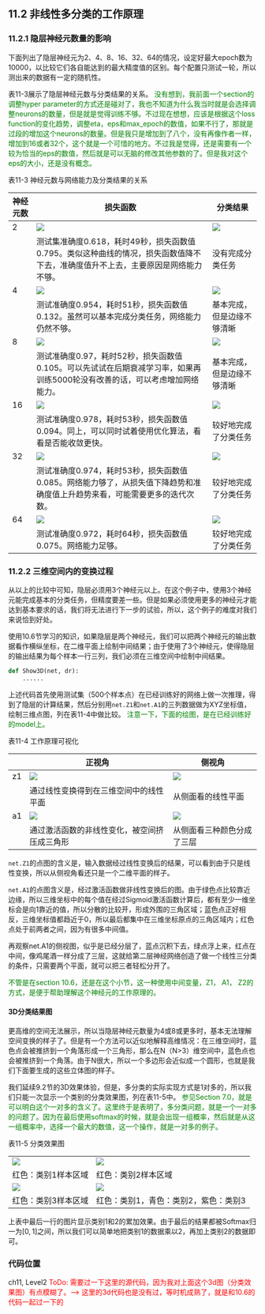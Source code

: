 <!--Copyright © Microsoft Corporation. All rights reserved.
  适用于[License](https://github.com/Microsoft/ai-edu/blob/master/LICENSE.md)版权许可-->

## 11.2 非线性多分类的工作原理

### 11.2.1 隐层神经元数量的影响

下面列出了隐层神经元为2、4、8、16、32、64的情况，设定好最大epoch数为10000，以比较它们各自能达到的最大精度值的区别。每个配置只测试一轮，所以测出来的数据有一定的随机性。

表11-3展示了隐层神经元数与分类结果的关系。<font color=green> 没有想到，我前面一个section的调整hyper parameter的方式还是碰对了，我也不知道为什么我当时就是会选择调整neurons的数量，但是就是觉得训练不够。不过现在想想，应该是根据这个loss function的变化趋势，调整eta，eps和max_epoch的数值，如果不行了，那就是过段的增加这个neurons的数量。但是我只是增加到了八个，没有再像作者一样，增加到16或者32个，这个就是一个可惜的地方。不过我是觉得，还是需要有一个较为恰当的eps的数值，然后就是可以无脑的修改其他参数的了。但是我对这个eps的大小，还是没有概念。 </font>

表11-3 神经元数与网络能力及分类结果的关系

|神经元数|损失函数|分类结果|
|---|---|---|
|2|<img src='../Images/11/loss_n2.png'/>|<img src='../Images/11/result_n2.png'/>|
||测试集准确度0.618，耗时49秒，损失函数值0.795。类似这种曲线的情况，损失函数值降不下去，准确度值升不上去，主要原因是网络能力不够。|没有完成分类任务|
|4|<img src='../Images/11/loss_n4.png'/>|<img src='../Images/11/result_n4.png'/>|
||测试准确度0.954，耗时51秒，损失函数值0.132。虽然可以基本完成分类任务，网络能力仍然不够。|基本完成，但是边缘不够清晰|
|8|<img src='../Images/11/loss_n8.png'/>|<img src='../Images/11/result_n8.png'/>|
||测试准确度0.97，耗时52秒，损失函数值0.105。可以先试试在后期衰减学习率，如果再训练5000轮没有改善的话，可以考虑增加网络能力。|基本完成，但是边缘不够清晰|
|16|<img src='../Images/11/loss_n16.png'/>|<img src='../Images/11/result_n16.png'/>|
||测试准确度0.978，耗时53秒，损失函数值0.094。同上，可以同时试着使用优化算法，看看是否能收敛更快。|较好地完成了分类任务|
|32|<img src='../Images/11/loss_n32.png'/>|<img src='../Images/11/result_n32.png'/>|
||测试准确度0.974，耗时53秒，损失函数值0.085。网络能力够了，从损失值下降趋势和准确度值上升趋势来看，可能需要更多的迭代次数。|较好地完成了分类任务|
|64|<img src='../Images/11/loss_n64.png'/>|<img src='../Images/11/result_n64.png'/>|
||测试准确度0.972，耗时64秒，损失函数值0.075。网络能力足够。|较好地完成了分类任务|

### 11.2.2 三维空间内的变换过程

从以上的比较中可知，隐层必须用3个神经元以上。在这个例子中，使用3个神经元能完成基本的分类任务，但精度要差一些。但是如果必须使用更多的神经元才能达到基本要求的话，我们将无法进行下一步的试验，所以，这个例子的难度对我们来说恰到好处。

使用10.6节学习的知识，如果隐层是两个神经元，我们可以把两个神经元的输出数据看作横纵坐标，在二维平面上绘制中间结果；由于使用了3个神经元，使得隐层的输出结果为每个样本一行三列，我们必须在三维空间中绘制中间结果。

```Python
def Show3D(net, dr):
    ......
```

上述代码首先使用测试集（500个样本点）在已经训练好的网络上做一次推理，得到了隐层的计算结果，然后分别用`net.Z1`和`net.A1`的三列数据做为XYZ坐标值，绘制三维点图，列在表11-4中做比较。<font color=green> 注意一下，下面的绘图，是在已经训练好的model上。 </font>

表11-4 工作原理可视化

||正视角|侧视角|
|---|---|---|
|z1|<img src='../Images/11/bank_z1_1.png'/>|<img src='../Images/11/bank_z1_2.png'/>|
||通过线性变换得到在三维空间中的线性平面|从侧面看的线性平面|
|a1|<img src='../Images/11/bank_a1_1.png'/>|<img src='../Images/11/bank_a1_2.png'/>|
||通过激活函数的非线性变化，被空间挤压成三角形|从侧面看三种颜色分成了三层|

`net.Z1`的点图的含义是，输入数据经过线性变换后的结果，可以看到由于只是线性变换，所以从侧视角看还只是一个二维平面的样子。

`net.A1`的点图含义是，经过激活函数做非线性变换后的图。由于绿色点比较靠近边缘，所以三维坐标中的每个值在经过Sigmoid激活函数计算后，都有至少一维坐标会是向1靠近的值，所以分散的比较开，形成外围的三角区域；蓝色点正好相反，三维坐标值都趋近于0，所以最后都集中在三维坐标原点的三角区域内；红色点处于前两者之间，因为有很多中间值。

再观察net.A1的侧视图，似乎是已经分层了，蓝点沉积下去，绿点浮上来，红点在中间，像鸡尾酒一样分成了三层，这就给第二层神经网络创造了做一个线性三分类的条件，只需要两个平面，就可以把三者轻松分开了。

<font color=green> 不管是在section 10.6，还是在这个小节，这一种使用中间变量，Z1， A1， Z2的方式，是便于帮助理解这个神经元的工作原理的。 </font>

#### 3D分类结果图

更高维的空间无法展示，所以当隐层神经元数量为4或8或更多时，基本无法理解空间变换的样子了。但是有一个方法可以近似地解释高维情况：在三维空间时，蓝色点会被推挤到一个角落形成一个三角形，那么在N（N>3）维空间中，蓝色点也会被推挤到一个角落。由于N很大，所以一个多边形会近似成一个圆形，也就是我们下面要生成的这些立体图的样子。

我们延续9.2节的3D效果体验，但是，多分类的实际实现方式是1对多的，所以我们只能一次显示一个类别的分类效果图，列在表11-5中。<font color=green> 参见Section 7.0，就是可以明白这个一对多的含义了。这里终于是表明了，多分类问题，就是一个一对多的问题了。因为在最后使用softmax的时候，就是会出现一组概率，然后就是从这一组概率中，选择一个最大的数值，这一个操作，就是一对多的例子。</font>

表11-5 分类效果图

|||
|---|---|
|<img src='../Images/11/multiple_3d_c1_1.png'/>|<img src='../Images/11/multiple_3d_c2_1.png'/>|
|红色：类别1样本区域|红色：类别2样本区域|
|<img src='../Images/11/multiple_3d_c3_1.png'/>|<img src='../Images/11/multiple_3d_c1_c2_1.png'/>|
|红色：类别3样本区域|红色：类别1，青色：类别2，紫色：类别3|

上表中最后一行的图片显示类别1和2的累加效果。由于最后的结果都被Softmax归一为$[0,1]$之间，所以我们可以简单地把类别1的数据乘以2，再加上类别2的数据即可。

### 代码位置

ch11, Level2 <font color=red> ToDo: 需要过一下这里的源代码，因为我对上面这个3d图（分类效果图）有点模糊了。--> 这里的3d代码也是没有过，等时机成熟了，就是和10.6的代码一起过一下的</font>
